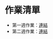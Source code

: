 # 作業清單
- 第一週作業：[連結](https://karakamin.github.io/htmlcss2020/work01/)
- 第二週作業：[連結](https://karakamin.github.io/htmlcss2020/work02/index_work02.html)
